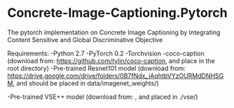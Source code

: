 # Concrete-Image-Captioning.Pytorch
The pytorch implementation on Concrete Image Captioning by Integrating Content Sensitive and Global Discriminative Objective

Requirements:
-Python 2.7
-PyTorch 0.2
-Torchvision
-coco-caption (download from: https://github.com/tylin/coco-caption, and place in the root directory)
-Pre-trained Resnet101 model (download from: https://drive.google.com/drive/folders/0B7fNdx_jAqhtbVYzOURMdDNHSGM, and should be placed in data/imagenet_weights/)

-Pre-trained VSE++ model (download from: , and placed in ./vse/)
